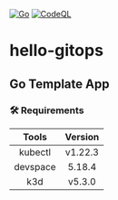 [![Go](https://github.com/diegoluisi/hello-gitops/actions/workflows/docker-image.yml/badge.svg)](https://github.com/diegoluisi/hello-gitops/actions/workflows/docker-image.yml)
[![CodeQL](https://github.com/diegoluisi/hello-gitops/actions/workflows/codeql.yml/badge.svg)](https://github.com/diegoluisi/hello-gitops/actions/workflows/codeql.yml)

# hello-gitops

## **Go Template App**

### 🛠️ **Requirements**

|  Tools   | Version |
| :------: | :-----: |
| kubectl  | v1.22.3 |
| devspace | 5.18.4  |
|   k3d    | v5.3.0  |
